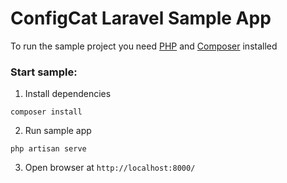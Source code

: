 # ConfigCat Laravel Sample App
To run the sample project you need [PHP](https://www.php.net/manual/en/install.php) and [Composer](https://getcomposer.org/) installed

### Start sample:
1. Install dependencies
```
composer install
```
2. Run sample app
```
php artisan serve
```
3. Open browser at `http://localhost:8000/`
